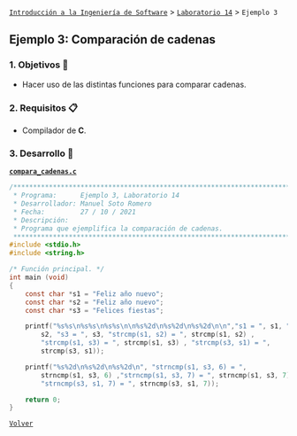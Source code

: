 [`Introducción a la Ingeniería de Software`](../../README.md) > [`Laboratorio 14`](../README.md) > `Ejemplo 3`

## Ejemplo 3: Comparación de cadenas

### 1. Objetivos :dart:

- Hacer uso de las distintas funciones para comparar cadenas.

### 2. Requisitos :clipboard:

- Compilador de __C__.

### 3. Desarrollo :rocket:

**[`compara_cadenas.c`](codigos/compara_cadenas.c)**

```c
/*******************************************************************************
 * Programa:      Ejemplo 3, Laboratorio 14                                    *
 * Desarrollador: Manuel Soto Romero                                           *
 * Fecha:         27 / 10 / 2021                                               *
 * Descripción:                                                                *
 * Programa que ejemplifica la comparación de cadenas.                         *
 ******************************************************************************/
#include <stdio.h>
#include <string.h>

/* Función principal. */
int main (void)
{
    const char *s1 = "Feliz año nuevo";
    const char *s2 = "Feliz año nuevo";
    const char *s3 = "Felices fiestas";

    printf("%s%s\n%s%s\n%s%s\n\n%s%2d\n%s%2d\n%s%2d\n\n","s1 = ", s1, "s2 = ", 
        s2, "s3 = ", s3, "strcmp(s1, s2) = ", strcmp(s1, s2) , 
        "strcmp(s1, s3) = ", strcmp(s1, s3) , "strcmp(s3, s1) = ", 
        strcmp(s3, s1));

    printf("%s%2d\n%s%2d\n%s%2d\n", "strncmp(s1, s3, 6) = ", 
        strncmp(s1, s3, 6) ,"strncmp(s1, s3, 7) = ", strncmp(s1, s3, 7) ,
        "strncmp(s3, s1, 7) = ", strncmp(s3, s1, 7));

    return 0;
}
```
   
[`Volver`](../README.md)
